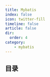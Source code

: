 ```yaml
---
title: Mybatis
index: false
icon: twitter-fill
timeline: false
article: false
dir:
  order: 4
category:
    - mybatis
---
```


## 目录


